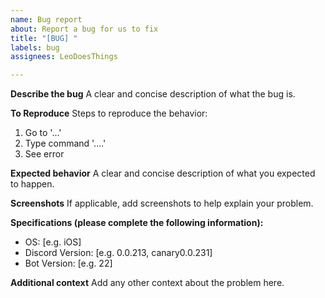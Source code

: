 ```yaml
---
name: Bug report
about: Report a bug for us to fix
title: "[BUG] "
labels: bug
assignees: LeoDoesThings

---
```


**Describe the bug**
A clear and concise description of what the bug is.

**To Reproduce**
Steps to reproduce the behavior:
1. Go to '...'
2. Type command '....'
3. See error

**Expected behavior**
A clear and concise description of what you expected to happen.

**Screenshots**
If applicable, add screenshots to help explain your problem.

**Specifications (please complete the following information):**
 - OS: [e.g. iOS]
 - Discord Version: [e.g. 0.0.213, canary0.0.231]
 - Bot Version: [e.g. 22]

**Additional context**
Add any other context about the problem here.
